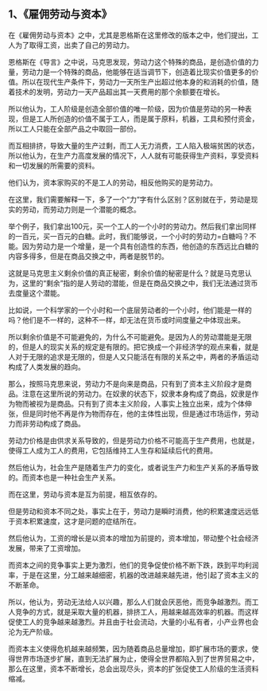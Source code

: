 <h2>1、《雇佣劳动与资本》</h2><p data-pid="L5Urq2D4">在《雇佣劳动与资本》之中，尤其是恩格斯在这里修改的版本之中，他们提出，工人为了取得工资，出卖了自己的劳动力。</p><p data-pid="F-ZCuUVE">恩格斯在《导言》之中说，马克思发现，劳动力这个特殊的商品，是创造价值的力量，劳动力是一个特殊的商品，他能够在适当调节下，创造着比现实价值更多的价值。所以在现代生产条件下，劳动力一天所生产出超过他本身的和消耗的价值，随着技术的发明，劳动力一天产品超出其一天费用的那个余额要在增长。</p><p data-pid="XuLNKoL2">所以他认为，工人阶级是创造全部价值的唯一阶级，因为价值是劳动的另一种表现，但是工人所创造的价值不属于工人，而是属于原料，机器，工具和预付资金，所以工人只能在全部产品之中取回一部份。</p><p data-pid="tao8ydRG">而互相排挤，导致大量的生产过剩，而工人无力消费，工人陷入极端贫困的状态，所以他认为，在生产力高度发展的情况下，人人就有可能获得生产资料，享受资料和一切发展的所需要的资料。</p><p data-pid="cMiSHvQY">他们认为，资本家购买的不是工人的劳动，相反他购买的是劳动力。</p><p data-pid="WjMpB_r0">在这里，我们需要解释一下，多了一个“力”字有什么区别？区别就在于，劳动是现实的劳动，而劳动力则是一个潜能的概念。</p><p data-pid="NN5tPA4P">举个例子，我们拿出100元，买一个工人的一个小时的劳动力。然后我们拿出同样的一百元，买一百元的白糖。此时，我们能够说，一个小时的劳动力=白糖吗？不能。因为劳动力是一个增量，是一个具有创造性的东西，他创造的东西远比白糖的内容多得多，但是在商品交换之中，两者是脱节的。</p><p data-pid="BC8mO82Q">这就是马克思主义剩余价值的真正秘密，剩余价值的秘密是什么？就是马克思认为，这里的“剩余”指的是人劳动的潜能，但是在商品交换之中，我们无法通过货币去度量这个潜能。</p><p data-pid="vRU3c7m7">比如说，一个科学家的一个小时和一个底层劳动者的一个小时，他们能是一样的吗？他们是不一样的，这种不一样，却无法在货币或时间度量之中体现出来。</p><p data-pid="VjbYhVGp">所以剩余价值是不可能避免的，为什么不可能避免。是因为人的劳动潜能是无限的，但是人的现实关系的规定是有限的。把它换成一个非经济学的观点来看，就是人对于无限的追求是无限的，但是人又只能活在有限的关系之中，两者的矛盾运动构成了人类发展的趋向。</p><p data-pid="XaftEzw-">那么，按照马克思来说，劳动力不是向来是商品，只有到了资本主义阶段才是商品。注意在这里所说的劳动力。在奴隶的状态下，奴隶本身构成了商品，奴隶是作为物而被视为是商品。只有到了资本主义阶段，人事实上独立出来，成为个体伸张，但是同时他不再是作为物而存在，他的主体性出现，但是通过市场运作，劳动力而非劳动构成了商品。</p><p data-pid="ffAj4kuX">劳动力价格是由供求关系导致的，但是劳动力价格不可能高于生产费用，也就是，使得工人成为工人的费用，它包括维持工人生存和延续后代的费用。</p><p data-pid="1uZhEScG">然后他认为，社会生产是随着生产力的变化，或者说生产力和生产关系的矛盾导致的。而资本也是一种社会生产关系。</p><p data-pid="O_sAW7eU">而在这里，劳动与资本是互为前提，相互依存的。</p><p data-pid="8SELssRv">但是劳动和资本不同之处，事实上在于，劳动力是瞬时消费，他的积累速度远远低于资本积累速度，这才是问题的症结所在。</p><p data-pid="bZVJyTec">然后他认为，工资的增长是以资本的增加为前提的，资本增加，带动整个社会经济发展，带来了工资增加。</p><p data-pid="8_rSCGY2">而资本之间的竞争事实上更为激烈，他们的竞争促使价格不断下跌，跌到平均利润率，于是在这里，分工越来越细密，机器的改进越来越先进，他引起了资本主义的不断革命。</p><p data-pid="3wdcD16b">所以，他认为，劳动无法给人以兴趣，那么人们就会厌恶他，而竞争越激烈。而工人竞争的方式，就是采取大量的机器，排挤工人，用越来越高效率的机器。而这样促使工人的竞争越来越激烈。并且由于社会流动，大量的小私有者，小产业界也会沦为无产阶级。</p><p data-pid="TVuOj0LV">而资本主义使得危机越来越频繁，因为随着商品总量增加，即扩展市场的要求，使得世界市场逐步扩展，直到无法扩展为止，使得全世界都陷入到了世界贸易之中，那么在这里，资本不断增长，总会出现尽头，资本的扩张促使工人阶级的生活资料缩减。</p>